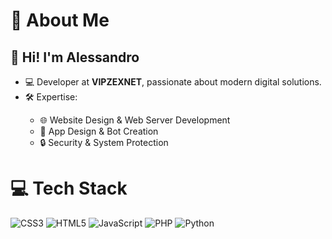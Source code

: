<!DOCTYPE html>
<html lang="en">
<head>
<meta charset="UTF-8">
<meta name="viewport" content="width=device-width, initial-scale=1.0">
<link rel="stylesheet" href="style.css">
</head>
<body>

<div class="content">
  <div class="section">
    <h1>🌟 About Me</h1>
    <h2>👋 Hi! I'm Alessandro</h2>
    <ul>
      <li>💻 Developer at <strong>VIPZEXNET</strong>, passionate about modern digital solutions.</li>
      <li>🛠 Expertise:</li>
      <ul>
        <li>🌐 Website Design & Web Server Development</li>
        <li>📱 App Design & Bot Creation</li>
        <li>🔒 Security & System Protection</li>
      </ul>
    </ul>
  </div>

  <div class="section">
    <h1>💻 Tech Stack</h1>
    <div class="tech-stack">
      <img src="https://img.shields.io/badge/css3-%231572B6.svg?style=for-the-badge&logo=css3&logoColor=white" alt="CSS3"/>
      <img src="https://img.shields.io/badge/html5-%23E34F26.svg?style=for-the-badge&logo=html5&logoColor=white" alt="HTML5"/>
      <img src="https://img.shields.io/badge/javascript-%23323330.svg?style=for-the-badge&logo=javascript&logoColor=%23F7DF1E" alt="JavaScript"/>
      <img src="https://img.shields.io/badge/php-%23777BB4.svg?style=for-the-badge&logo=php&logoColor=white" alt="PHP"/>
      <img src="https://img.shields.io/badge/python-%2314354C.svg?style=for-the-badge&logo=python&logoColor=white" alt="Python"/>
    </div>
  </div>
</div>

</body>
</html>

